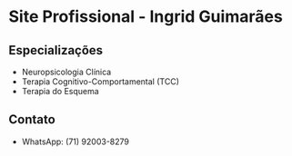 # Site Profissional - Ingrid Guimarães

## Especializações
- Neuropsicologia Clínica
- Terapia Cognitivo-Comportamental (TCC)
- Terapia do Esquema

## Contato
- WhatsApp: (71) 92003-8279
